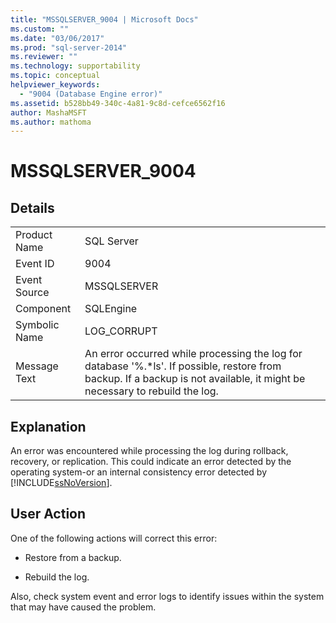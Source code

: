 ```yaml
---
title: "MSSQLSERVER_9004 | Microsoft Docs"
ms.custom: ""
ms.date: "03/06/2017"
ms.prod: "sql-server-2014"
ms.reviewer: ""
ms.technology: supportability
ms.topic: conceptual
helpviewer_keywords: 
  - "9004 (Database Engine error)"
ms.assetid: b528bb49-340c-4a81-9c8d-cefce6562f16
author: MashaMSFT
ms.author: mathoma
---
```

# MSSQLSERVER_9004
    
## Details  
  
|||  
|-|-|  
|Product Name|SQL Server|  
|Event ID|9004|  
|Event Source|MSSQLSERVER|  
|Component|SQLEngine|  
|Symbolic Name|LOG_CORRUPT|  
|Message Text|An error occurred while processing the log for database '%.*ls'.  If possible, restore from backup. If a backup is not available, it might be necessary to rebuild the log.|  
  
## Explanation  
 An error was encountered while processing the log during rollback, recovery, or replication. This could indicate an error detected by the operating system-or an internal consistency error detected by [!INCLUDE[ssNoVersion](../../includes/ssnoversion-md.md)].  
  
## User Action  
 One of the following actions will correct this error:  
  
-   Restore from a backup.  
  
-   Rebuild the log.  
  
 Also, check system event and error logs to identify issues within the system that may have caused the problem.  
  
  
